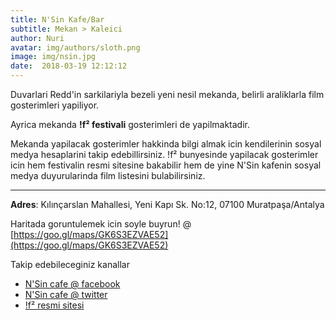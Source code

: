 ```yaml
---
title: N'Sin Kafe/Bar
subtitle: Mekan > Kaleici
author: Nuri
avatar: img/authors/sloth.png
image: img/nsin.jpg
date:  2018-03-19 12:12:12
---
```


Duvarlari Redd'in sarkilariyla bezeli yeni nesil mekanda, belirli araliklarla film gosterimleri yapiliyor. 

Ayrica mekanda **!f² festivali** gosterimleri de yapilmaktadir. 

Mekanda yapilacak gosterimler hakkinda bilgi almak icin kendilerinin sosyal medya hesaplarini takip edebillirsiniz. !f² bunyesinde yapilacak gosterimler icin hem festivalin resmi sitesine bakabilir hem de yine N'Sin kafenin sosyal medya duyurularinda film listesini bulabilirsiniz.




----

**Adres**: Kılınçarslan Mahallesi, Yeni Kapı Sk. No:12, 07100 Muratpaşa/Antalya

Haritada goruntulemek icin soyle buyrun! @ [https://goo.gl/maps/GK6S3EZVAE52](https://goo.gl/maps/GK6S3EZVAE52)

Takip edebileceginiz kanallar
- [N'Sin cafe @ facebook](https://www.facebook.com/nesincafe/) 
- [N'Sin cafe @ twitter](https://twitter.com/kaleiciNsin)
- [!f² resmi sitesi](http://www.ifistanbul.com/if2/)
